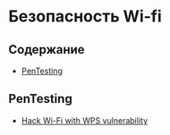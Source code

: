 # Безопасность Wi-fi

## Содержание

* [PenTesting](#pentesting)

## PenTesting

* [Hack Wi-Fi with WPS vulnerability](https://habrahabr.ru/company/xakep/blog/143834/)
